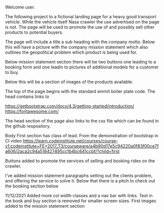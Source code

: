 

Welcome user.

The following project to a fictional landing page for a heavy good transport vehicle. While the vehicle itself Nasa crawler the use advertised on the page is not. The page will be used to promote the use of and possibly sell other products to potential buyers. 

The page will include a title a sub heading with the company motto. 
Below this will have a picture with the company mission statement which also outlines the geopolitical problem which product is being used for. 

Below mission statement section there will be two buttons one leading to a booking form and one leadin to pictures of additional models for a customer to buy. 

Below this will be a section of images of the products available. 






The top of the page begins with the standard emmit boiler plate code. The head contains links to

https://getbootstrap.com/docs/4.3/getting-started/introduction/ https://fontawesome.com/

The head section of the page also links to the css file which can be found in the github respository.

Body
First section has class of lead. From the demonstration of bootstrap in  CI video
https://learn.codeinstitute.net/courses/course-v1:codeinstitute+FE+2017_T3/courseware/a4b90d17e5c94220a0f83f00ce7fa606/2aca2c94a518427495cc1b4bc641ccbf/?child=first

Buttons added to promote the services of selling and booking rides on the crawler. 

I've added mission statement paragraphs setting out the clients problem, and offering the service to solve it. 
Below that there is a pitch to check out the booking section below 

11/12/2021  Added more col width classes and a nav bar with links. 
Text in the book and buy section is removed for smaller screen sizes. 
First images added to the mission statement section 
